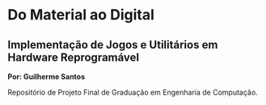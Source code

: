 # Do Material ao Digital

## Implementação de Jogos e Utilitários em Hardware Reprogramável

**Por: Guilherme Santos**

Repositório de Projeto Final de Graduação em Engenharia de Computação.
